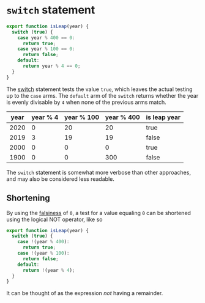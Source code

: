 # `switch` statement

```javascript
export function isLeap(year) {
  switch (true) {
    case year % 400 == 0:
      return true;
    case year % 100 == 0:
      return false;
    default:
      return year % 4 == 0;
  }
}
```

The [switch][switch] statement tests the value `true`, which leaves the actual testing up to the `case` arms.
The `default` arm of the `switch` returns whether the year is evenly divisable by `4` when none of the previous arms match.

| year | year % 4 | year % 100 |    year % 400   | is leap year |
| ---- | -------- | ---------- | --------------- | ------------ |
| 2020 | 0        | 20         | 20              | true         |
| 2019 | 3        | 19         | 19              | false        |
| 2000 | 0        | 0          | 0               | true         |
| 1900 | 0        | 0          | 300             | false        |

The `switch` statement is somewhat more verbose than other approaches,
and may also be considered less readable.

## Shortening

By using the [falsiness][falsey] of `0`, a test for a value equaling `0` can be shortened using the logical NOT operator,
like so

```javascript
export function isLeap(year) {
  switch (true) {
    case !(year % 400):
      return true;
    case !(year % 100):
      return false;
    default:
      return !(year % 4);
  }
}
```

It can be thought of as the expression _not_ having a remainder.

[switch]: https://developer.mozilla.org/en-US/docs/Web/JavaScript/Reference/Statements/switch#an_alternative_to_if...else_chains
[falsey]: https://developer.mozilla.org/en-US/docs/Glossary/Falsy
[logical-not]: https://developer.mozilla.org/en-US/docs/Web/JavaScript/Reference/Operators/Logical_NOT

